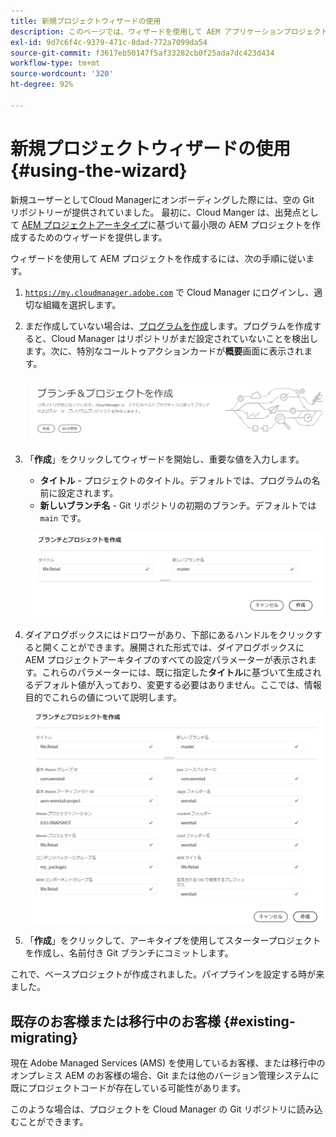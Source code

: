 ```yaml
---
title: 新規プロジェクトウィザードの使用
description: このページでは、ウィザードを使用して AEM アプリケーションプロジェクトを作成する方法を説明します。
exl-id: 9d7c6f4c-9379-471c-8dad-772a7099da54
source-git-commit: f3617eb50147f5af33282cb0f25ada7dc423d434
workflow-type: tm+mt
source-wordcount: '320'
ht-degree: 92%

---
```



# 新規プロジェクトウィザードの使用 {#using-the-wizard}

新規ユーザーとしてCloud Managerにオンボーディングした際には、空の Git リポジトリーが提供されていました。 最初に、Cloud Manger は、出発点として [AEM プロジェクトアーキタイプ](https://github.com/adobe/aem-project-archetype)に基づいて最小限の AEM プロジェクトを作成するためのウィザードを提供します。

ウィザードを使用して AEM プロジェクトを作成するには、次の手順に従います。

1. [`https://my.cloudmanager.adobe.com`](https://my.cloudmanager.adobe.com) で Cloud Manager にログインし、適切な組織を選択します。

1. まだ作成していない場合は、[プログラムを作成](program-setup.md)します。プログラムを作成すると、Cloud Manager はリポジトリがまだ設定されていないことを検出します。次に、特別なコールトゥアクションカードが&#x200B;**概要**&#x200B;画面に表示されます。

   ![プロジェクト CTA を作成](/help/assets/image2018-10-3_14-29-44.png)

1. 「**作成**」をクリックしてウィザードを開始し、重要な値を入力します。

   * **タイトル** - プロジェクトのタイトル。デフォルトでは、プログラムの名前に設定されます。
   * **新しいブランチ名** - Git リポジトリの初期のブランチ。デフォルトでは `main` です。

   ![プロジェクト値](/help/assets/screen_shot_2018-10-08at55825am.png)

1. ダイアログボックスにはドロワーがあり、下部にあるハンドルをクリックすると開くことができます。展開された形式では、ダイアログボックスに AEM プロジェクトアーキタイプのすべての設定パラメーターが表示されます。これらのパラメーターには、既に指定した&#x200B;**タイトル**&#x200B;に基づいて生成されるデフォルト値が入っており、変更する必要はありません。ここでは、情報目的でこれらの値について説明します。

   ![詳細なアーキタイプパラメーター](/help/assets/screen_shot_2018-10-08at60032am.png)

1. 「**作成**」をクリックして、アーキタイプを使用してスタータープロジェクトを作成し、名前付き Git ブランチにコミットします。

これで、ベースプロジェクトが作成されました。パイプラインを設定する時が来ました。

## 既存のお客様または移行中のお客様 {#existing-migrating}

現在 Adobe Managed Services (AMS) を使用しているお客様、または移行中のオンプレミス AEM のお客様の場合、Git または他のバージョン管理システムに既にプロジェクトコードが存在している可能性があります。

このような場合は、プロジェクトを Cloud Manager の Git リポジトリに読み込むことができます。
